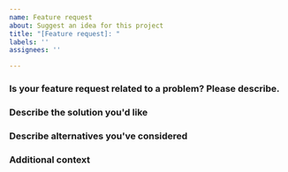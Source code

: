```yaml
---
name: Feature request
about: Suggest an idea for this project
title: "[Feature request]: "
labels: ''
assignees: ''

---
```


<!-- 💚 Thanks for your time to make POS Vapes Direct better with your feedbacks 💚 -->

### Is your feature request related to a problem? Please describe.


<!-- A clear and concise description of what the problem is. Ex. I'm always frustrated when [...] -->

### Describe the solution you'd like


<!-- A clear and concise description of what you want to happen. Adding some code examples would be neat! -->

### Describe alternatives you've considered


<!-- A clear and concise description of any alternative solutions or features you've considered. -->

### Additional context


<!-- Add any other context or screenshots about the feature request here. -->
